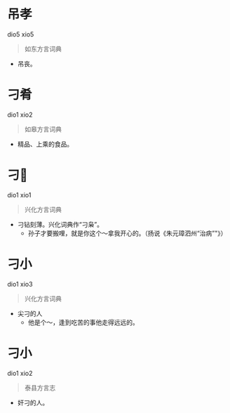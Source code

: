 # 吊孝
dio5 xio5
> 如东方言词典
- 吊丧。

# 刁肴
dio1 xio2
> 如皋方言词典
- 精品、上乘的食品。

# 刁𣻏
dio1 xio1
> 兴化方言词典
- 刁钻刻薄。兴化词典作“刁枭”。
  - 孙子才要搬哩，就是你这个～拿我开心的。（扬说《朱元璋泗州“治病”"》）

# 刁小
dio1 xio3
> 兴化方言词典
- 尖刁的人
  - 他是个～，逢到吃苦的事他走得远远的。

# 刁小
dio1 xio2
> 泰县方言志
- 奸刁的人。
